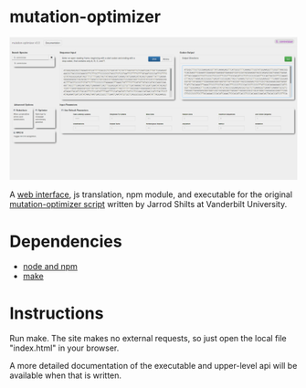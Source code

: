 mutation-optimizer
==================

![test version of gui](docs/gui_test.png)

A [web interface](https://cosmicexplorer.github.io/mutation-optimizer), js translation, npm module, and executable for the original [mutation-optimizer script](lib/mutation-optimizer.py) written by Jarrod Shilts at Vanderbilt University.

# Dependencies
- [node and npm](https://nodejs.org/)
- [make](http://www.gnu.org/software/make/)

# Instructions

Run make. The site makes no external requests, so just open the local file "index.html" in your browser.

A more detailed documentation of the executable and upper-level api will be available when that is written.
